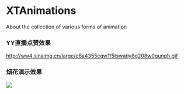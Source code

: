 # XTAnimations
About the collection of various forms of animation

### YY直播点赞效果
http://ww4.sinaimg.cn/large/e6a4355cgw1f5tswatiy8g208w0gunph.gif

### 烟花演示效果
![](http://ww3.sinaimg.cn/large/e6a4355cgw1f5tll5lp8qg208w0gk7wk.gif)

